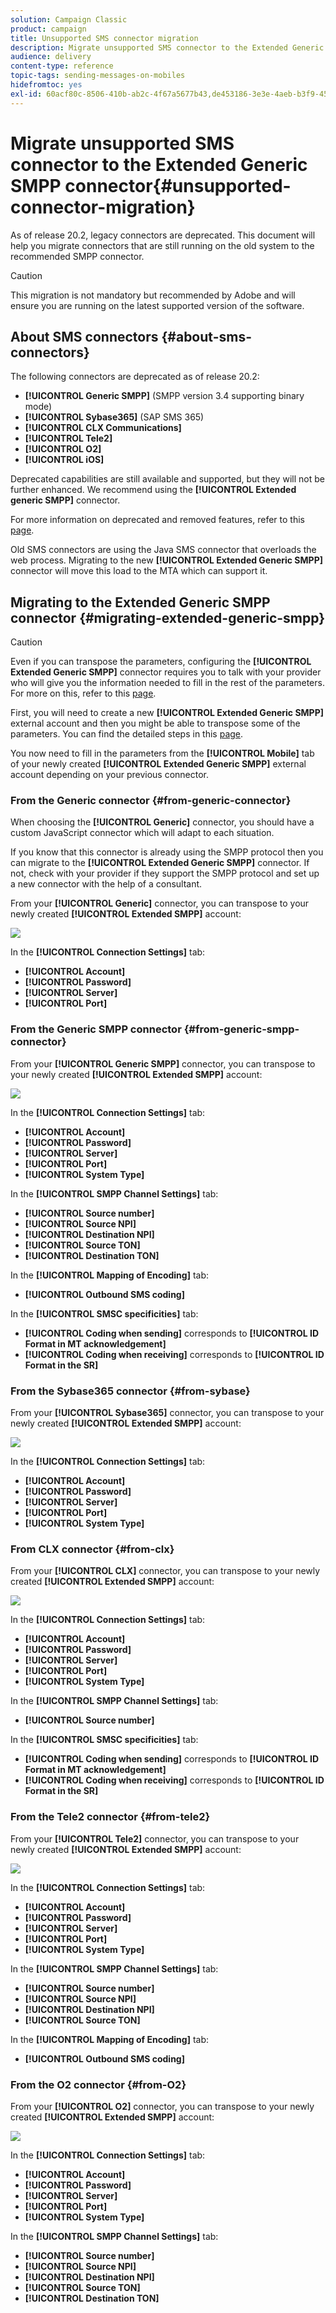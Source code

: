 ```yaml
---
solution: Campaign Classic
product: campaign
title: Unsupported SMS connector migration
description: Migrate unsupported SMS connector to the Extended Generic SMPP connector
audience: delivery
content-type: reference
topic-tags: sending-messages-on-mobiles
hidefromtoc: yes
exl-id: 60acf80c-8506-410b-ab2c-4f67a5677b43,de453186-3e3e-4aeb-b3f9-4597b693f618
---
```

# Migrate unsupported SMS connector to the Extended Generic SMPP connector{#unsupported-connector-migration}

As of release 20.2, legacy connectors are deprecated. This document will help you migrate connectors that are still running on the old system to the recommended SMPP connector.

>[!CAUTION]
>
>This migration is not mandatory but recommended by Adobe and will ensure you are running on the latest supported version of the software.

## About SMS connectors {#about-sms-connectors}

The following connectors are deprecated as of release 20.2:

* **[!UICONTROL Generic SMPP]** (SMPP version 3.4 supporting binary mode)
* **[!UICONTROL Sybase365]** (SAP SMS 365)
* **[!UICONTROL CLX Communications]**
* **[!UICONTROL Tele2]**
* **[!UICONTROL O2]**
* **[!UICONTROL iOS]**

Deprecated capabilities are still available and supported, but they will not be further enhanced. We recommend using the **[!UICONTROL Extended generic SMPP]** connector.

For more information on deprecated and removed features, refer to this [page](../../rn/using/deprecated-features.md).

Old SMS connectors are using the Java SMS connector that overloads the web process. Migrating to the new **[!UICONTROL Extended Generic SMPP]** connector will move this load to the MTA which can support it.

## Migrating to the Extended Generic SMPP connector {#migrating-extended-generic-smpp}

>[!CAUTION]
>
>Even if you can transpose the parameters, configuring the **[!UICONTROL Extended Generic SMPP]** connector requires you to talk with your provider who will give you the information needed to fill in the rest of the parameters. For more on this, refer to this [page](../../delivery/using/sms-protocol.md).

First, you will need to create a new **[!UICONTROL Extended Generic SMPP]** external account and then you might be able to transpose some of the parameters. You can find the detailed steps in this [page](../../delivery/using/sms-set-up.md#creating-an-smpp-external-account).

You now need to fill in the parameters from the **[!UICONTROL Mobile]** tab of your newly created **[!UICONTROL Extended Generic SMPP]** external account depending on your previous connector.

### From the Generic connector {#from-generic-connector}

When choosing the **[!UICONTROL Generic]** connector, you should have a custom JavaScript connector which will adapt to each situation.

If you know that this connector is already using the SMPP protocol then you can migrate to the **[!UICONTROL Extended Generic SMPP]** connector. If not, check with your provider if they support the SMPP protocol and set up a new connector with the help of a consultant.

From your **[!UICONTROL Generic]** connector, you can transpose to your newly created **[!UICONTROL Extended SMPP]** account:

![](assets/smpp_generic.png)

In the **[!UICONTROL Connection Settings]** tab:

* **[!UICONTROL Account]**
* **[!UICONTROL Password]**
* **[!UICONTROL Server]**
* **[!UICONTROL Port]**

### From the Generic SMPP connector {#from-generic-smpp-connector}

From your **[!UICONTROL Generic SMPP]** connector, you can transpose to your newly created **[!UICONTROL Extended SMPP]** account:

![](assets/smpp_generic_2.png)

In the **[!UICONTROL Connection Settings]** tab:

* **[!UICONTROL Account]**
* **[!UICONTROL Password]**
* **[!UICONTROL Server]**
* **[!UICONTROL Port]**
* **[!UICONTROL System Type]**

In the **[!UICONTROL SMPP Channel Settings]** tab:

* **[!UICONTROL Source number]**
* **[!UICONTROL Source NPI]**
* **[!UICONTROL Destination NPI]**
* **[!UICONTROL Source TON]**
* **[!UICONTROL Destination TON]**

In the **[!UICONTROL Mapping of Encoding]** tab:

* **[!UICONTROL Outbound SMS coding]**

In the **[!UICONTROL SMSC specificities]** tab:

* **[!UICONTROL Coding when sending]** corresponds to **[!UICONTROL ID Format in MT acknowledgement]**
* **[!UICONTROL Coding when receiving]** corresponds to **[!UICONTROL ID Format in the SR]**

### From the Sybase365 connector {#from-sybase}

From your **[!UICONTROL Sybase365]** connector, you can transpose to your newly created **[!UICONTROL Extended SMPP]** account:

![](assets/smpp_3.png)

In the **[!UICONTROL Connection Settings]** tab:

* **[!UICONTROL Account]**
* **[!UICONTROL Password]**
* **[!UICONTROL Server]**
* **[!UICONTROL Port]**
* **[!UICONTROL System Type]**

### From CLX connector {#from-clx}

From your **[!UICONTROL CLX]** connector, you can transpose to your newly created **[!UICONTROL Extended SMPP]** account:

![](assets/smpp_4.png)

In the **[!UICONTROL Connection Settings]** tab:

* **[!UICONTROL Account]**
* **[!UICONTROL Password]**
* **[!UICONTROL Server]**
* **[!UICONTROL Port]**
* **[!UICONTROL System Type]**

In the **[!UICONTROL SMPP Channel Settings]** tab:

* **[!UICONTROL Source number]**

In the **[!UICONTROL SMSC specificities]** tab:

* **[!UICONTROL Coding when sending]** corresponds to **[!UICONTROL ID Format in MT acknowledgement]**
* **[!UICONTROL Coding when receiving]** corresponds to **[!UICONTROL ID Format in the SR]**

### From the Tele2 connector {#from-tele2}

From your **[!UICONTROL Tele2]** connector, you can transpose to your newly created **[!UICONTROL Extended SMPP]** account:

![](assets/smpp_6.png)

In the **[!UICONTROL Connection Settings]** tab:

* **[!UICONTROL Account]**
* **[!UICONTROL Password]**
* **[!UICONTROL Server]**
* **[!UICONTROL Port]**
* **[!UICONTROL System Type]**

In the **[!UICONTROL SMPP Channel Settings]** tab:

* **[!UICONTROL Source number]**
* **[!UICONTROL Source NPI]**
* **[!UICONTROL Destination NPI]**
* **[!UICONTROL Source TON]**

In the **[!UICONTROL Mapping of Encoding]** tab:

* **[!UICONTROL Outbound SMS coding]**

### From the O2 connector {#from-O2}

From your **[!UICONTROL O2]** connector, you can transpose to your newly created **[!UICONTROL Extended SMPP]** account:

![](assets/smpp_5.png)

In the **[!UICONTROL Connection Settings]** tab:

* **[!UICONTROL Account]**
* **[!UICONTROL Password]**
* **[!UICONTROL Server]**
* **[!UICONTROL Port]**
* **[!UICONTROL System Type]**

In the **[!UICONTROL SMPP Channel Settings]** tab:

* **[!UICONTROL Source number]**
* **[!UICONTROL Source NPI]**
* **[!UICONTROL Destination NPI]**
* **[!UICONTROL Source TON]**
* **[!UICONTROL Destination TON]**
